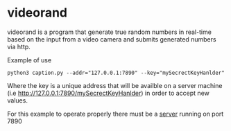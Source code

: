 # videorand

videorand is a program that generate true random numbers in real-time
based on the input from a video camera and submits generated numbers via http.

Example of use
```
python3 caption.py --addr="127.0.0.1:7890" --key="mySecrectKeyHanlder"
```

Where the key is a unique address that will be availble on a server machine (i.e http://127.0.0.1:7890/mySecrectKeyHanlder)
in order to accept new values.

For this example to operate properly there must be a [server](https://github.com/kisulken/truerandom-mirror) running on port 7890
